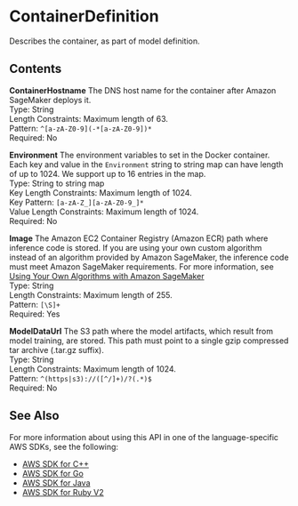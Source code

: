 # ContainerDefinition<a name="API_ContainerDefinition"></a>

Describes the container, as part of model definition\.

## Contents<a name="API_ContainerDefinition_Contents"></a>

 **ContainerHostname**   <a name="SageMaker-Type-ContainerDefinition-ContainerHostname"></a>
The DNS host name for the container after Amazon SageMaker deploys it\.  
Type: String  
Length Constraints: Maximum length of 63\.  
Pattern: `^[a-zA-Z0-9](-*[a-zA-Z0-9])*`   
Required: No

 **Environment**   <a name="SageMaker-Type-ContainerDefinition-Environment"></a>
The environment variables to set in the Docker container\. Each key and value in the `Environment` string to string map can have length of up to 1024\. We support up to 16 entries in the map\.   
Type: String to string map  
Key Length Constraints: Maximum length of 1024\.  
Key Pattern: `[a-zA-Z_][a-zA-Z0-9_]*`   
Value Length Constraints: Maximum length of 1024\.  
Required: No

 **Image**   <a name="SageMaker-Type-ContainerDefinition-Image"></a>
The Amazon EC2 Container Registry \(Amazon ECR\) path where inference code is stored\. If you are using your own custom algorithm instead of an algorithm provided by Amazon SageMaker, the inference code must meet Amazon SageMaker requirements\. For more information, see [Using Your Own Algorithms with Amazon SageMaker](http://docs.aws.amazon.com/sagemaker/latest/dg/your-algorithms.html)   
Type: String  
Length Constraints: Maximum length of 255\.  
Pattern: `[\S]+`   
Required: Yes

 **ModelDataUrl**   <a name="SageMaker-Type-ContainerDefinition-ModelDataUrl"></a>
The S3 path where the model artifacts, which result from model training, are stored\. This path must point to a single gzip compressed tar archive \(\.tar\.gz suffix\)\.   
Type: String  
Length Constraints: Maximum length of 1024\.  
Pattern: `^(https|s3)://([^/]+)/?(.*)$`   
Required: No

## See Also<a name="API_ContainerDefinition_SeeAlso"></a>

For more information about using this API in one of the language\-specific AWS SDKs, see the following:
+  [AWS SDK for C\+\+](http://docs.aws.amazon.com/goto/SdkForCpp/sagemaker-2017-07-24/ContainerDefinition) 
+  [AWS SDK for Go](http://docs.aws.amazon.com/goto/SdkForGoV1/sagemaker-2017-07-24/ContainerDefinition) 
+  [AWS SDK for Java](http://docs.aws.amazon.com/goto/SdkForJava/sagemaker-2017-07-24/ContainerDefinition) 
+  [AWS SDK for Ruby V2](http://docs.aws.amazon.com/goto/SdkForRubyV2/sagemaker-2017-07-24/ContainerDefinition) 